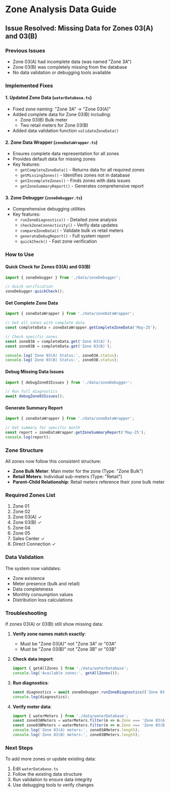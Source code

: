 # Zone Analysis Data Guide

## Issue Resolved: Missing Data for Zones 03(A) and 03(B)

### Previous Issues
- Zone 03(A) had incomplete data (was named "Zone 3A")
- Zone 03(B) was completely missing from the database
- No data validation or debugging tools available

### Implemented Fixes

#### 1. **Updated Zone Data** (`waterDatabase.ts`)
- Fixed zone naming: "Zone 3A" → "Zone 03(A)"
- Added complete data for Zone 03(B) including:
  - Zone 03(B) Bulk meter
  - Two retail meters for Zone 03(B)
- Added data validation function `validateZoneData()`

#### 2. **Zone Data Wrapper** (`zoneDataWrapper.ts`)
- Ensures complete data representation for all zones
- Provides default data for missing zones
- Key features:
  - `getCompleteZoneData()` - Returns data for all required zones
  - `getMissingZones()` - Identifies zones not in database
  - `getIncompleteZones()` - Finds zones with data issues
  - `getZoneSummaryReport()` - Generates comprehensive report

#### 3. **Zone Debugger** (`zoneDebugger.ts`)
- Comprehensive debugging utilities
- Key features:
  - `runZoneDiagnostics()` - Detailed zone analysis
  - `checkZoneConnectivity()` - Verify data updates
  - `compareZoneData()` - Validate bulk vs retail meters
  - `generateDebugReport()` - Full system report
  - `quickCheck()` - Fast zone verification

### How to Use

#### Quick Check for Zones 03(A) and 03(B)
```typescript
import { zoneDebugger } from './data/zoneDebugger';

// Quick verification
zoneDebugger.quickCheck();
```

#### Get Complete Zone Data
```typescript
import { zoneDataWrapper } from './data/zoneDataWrapper';

// Get all zones with complete data
const completeData = zoneDataWrapper.getCompleteZoneData('May-25');

// Check specific zones
const zone03A = completeData.get('Zone 03(A)');
const zone03B = completeData.get('Zone 03(B)');

console.log('Zone 03(A) Status:', zone03A.status);
console.log('Zone 03(B) Status:', zone03B.status);
```

#### Debug Missing Data Issues
```typescript
import { debugZone03Issues } from './data/zoneDebugger';

// Run full diagnostics
await debugZone03Issues();
```

#### Generate Summary Report
```typescript
import { zoneDataWrapper } from './data/zoneDataWrapper';

// Get summary for specific month
const report = zoneDataWrapper.getZoneSummaryReport('May-25');
console.log(report);
```

### Zone Structure

All zones now follow this consistent structure:
- **Zone Bulk Meter**: Main meter for the zone (Type: "Zone Bulk")
- **Retail Meters**: Individual sub-meters (Type: "Retail")
- **Parent-Child Relationship**: Retail meters reference their zone bulk meter

### Required Zones List
1. Zone 01
2. Zone 02
3. Zone 03(A) ✓
4. Zone 03(B) ✓
5. Zone 04
6. Zone 05
7. Sales Center ✓
8. Direct Connection ✓

### Data Validation

The system now validates:
- Zone existence
- Meter presence (bulk and retail)
- Data completeness
- Monthly consumption values
- Distribution loss calculations

### Troubleshooting

If zones 03(A) or 03(B) still show missing data:

1. **Verify zone names match exactly**:
   - Must be "Zone 03(A)" not "Zone 3A" or "03A"
   - Must be "Zone 03(B)" not "Zone 3B" or "03B"

2. **Check data import**:
   ```typescript
   import { getAllZones } from './data/waterDatabase';
   console.log('Available zones:', getAllZones());
   ```

3. **Run diagnostics**:
   ```typescript
   const diagnostics = await zoneDebugger.runZoneDiagnostics(['Zone 03(A)', 'Zone 03(B)']);
   console.log(diagnostics);
   ```

4. **Verify meter data**:
   ```typescript
   import { waterMeters } from './data/waterDatabase';
   const zone03AMeters = waterMeters.filter(m => m.Zone === 'Zone 03(A)');
   const zone03BMeters = waterMeters.filter(m => m.Zone === 'Zone 03(B)');
   console.log('Zone 03(A) meters:', zone03AMeters.length);
   console.log('Zone 03(B) meters:', zone03BMeters.length);
   ```

### Next Steps

To add more zones or update existing data:
1. Edit `waterDatabase.ts`
2. Follow the existing data structure
3. Run validation to ensure data integrity
4. Use debugging tools to verify changes
